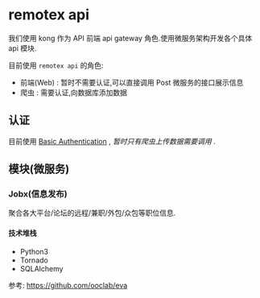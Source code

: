 # remotex api

我们使用 kong 作为 API 前端 api gateway 角色.使用微服务架构开发各个具体 api 模块.

目前使用 `remotex api` 的角色:

- 前端(Web) : 暂时不需要认证,可以直接调用 Post 微服务的接口展示信息
- 爬虫 : 需要认证,向数据库添加数据

## 认证

目前使用 [Basic Authentication](https://getkong.org/plugins/basic-authentication/) , _暂时只有爬虫上传数据需要调用_ .

## 模块(微服务)

### Jobx(信息发布)

聚合各大平台/论坛的远程/兼职/外包/众包等职位信息.

#### 技术堆栈

- Python3
- Tornado
- SQLAlchemy

参考: https://github.com/ooclab/eva
